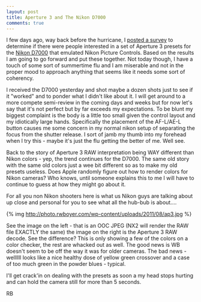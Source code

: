```yaml
---
layout: post
title: Aperture 3 and The Nikon D7000
comments: true
---
```

I few days ago, way back before the hurricane, I <a href="http://photo.rwboyer.com/2011/08/26/new-nikon-specific-aperture-3-product-quiz/">posted a survey</a> to determine if there were people interested in a set of Aperture 3 presets for the <a href="http://www.amazon.com/gp/product/B0042X9LC4/ref=as_li_ss_tl?ie=UTF8&amp;tag=rbde-20&amp;linkCode=as2&amp;camp=217145&amp;creative=399369&amp;creativeASIN=B0042X9LC4">Nikon D7000</a> that emulated Nikon Picture Controls. Based on the results I am going to go forward and put these together. Not today though, I have a touch of some sort of summertime flu and I am miserable and not in the proper mood to approach anything that seems like it needs some sort of coherency.

I received the D7000 yesterday and shot maybe a dozen shots just to see if it "worked" and to ponder what I didn't like about it. I will get around to a more compete semi-review in the coming days and weeks but for now let's say that it's not perfect but by far exceeds my expectations. To be blunt my biggest complaint is the body is a little too small given the control layout and my idiotically large hands. Specifically the placement of the AF-L/AE-L button causes me some concern in my normal nikon setup of separating the focus from the shutter release. I sort of jamb my thumb into my forehead when I try this - maybe it's just the flu getting the better of me. Well see.

Back to the story of Aperture 3 RAW interpretation being WAY different than Nikon colors - yep, the trend continues for the D7000. The same old story with the same old colors just a wee bit different so as to make my old presets useless. Does Apple randomly figure out how to render colors for Nikon cameras? Who knows, until someone explains this to me I will have to continue to guess at how they might go about it.

For all you non Nikon shooters here is what us Nikon guys are talking about up close and personal for you to see what all the hub-bub is about....

{% img http://photo.rwboyer.com/wp-content/uploads/2011/08/ap3.jpg %}

See the image on the left - that is an OOC JPEG (NX2 will render the RAW file EXACTLY the same) the image on the right is the Aperture 3 RAW decode. See the difference? This is only showing a few of the colors on a color checker, the rest are whacked out as well. The good news is WB doesn't seem to be off the way it was for older cameras. The bad news - wellllll looks like a nice healthy dose of yellow green crossover and a case of too much green in the powder blues - typical.

I'll get crack'in on dealing with the presets as soon a my head stops hurting and can hold the camera still for more than 5 seconds.

RB